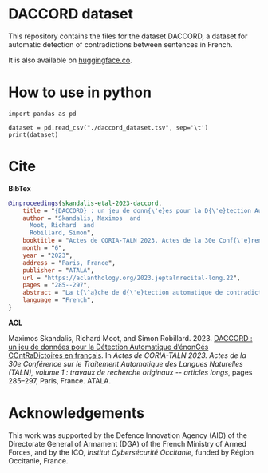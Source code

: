 # DACCORD dataset

This repository contains the files for the dataset DACCORD, a dataset for automatic detection of contradictions between sentences in French.

It is also available on [huggingface.co](https://huggingface.co/datasets/maximoss/daccord-contradictions).

# How to use in python

```
import pandas as pd

dataset = pd.read_csv("./daccord_dataset.tsv", sep='\t')
print(dataset)
```

# Cite

**BibTex**
````BibTeX
@inproceedings{skandalis-etal-2023-daccord,
    title = "{DACCORD} : un jeu de donn{\'e}es pour la D{\'e}tection Automatique d{'}{\'e}non{C}{\'e}s {CO}nt{R}a{D}ictoires en fran{\c{c}}ais",
    author = "Skandalis, Maximos  and
      Moot, Richard  and
      Robillard, Simon",
    booktitle = "Actes de CORIA-TALN 2023. Actes de la 30e Conf{\'e}rence sur le Traitement Automatique des Langues Naturelles (TALN), volume 1 : travaux de recherche originaux -- articles longs",
    month = "6",
    year = "2023",
    address = "Paris, France",
    publisher = "ATALA",
    url = "https://aclanthology.org/2023.jeptalnrecital-long.22",
    pages = "285--297",
    abstract = "La t{\^a}che de d{\'e}tection automatique de contradictions logiques entre {\'e}nonc{\'e}s en TALN est une t{\^a}che de classification binaire, o{\`u} chaque paire de phrases re{\c{c}}oit une {\'e}tiquette selon que les deux phrases se contredisent ou non. Elle peut {\^e}tre utilis{\'e}e afin de lutter contre la d{\'e}sinformation. Dans cet article, nous pr{\'e}sentons DACCORD, un jeu de donn{\'e}es d{\'e}di{\'e} {\`a} la t{\^a}che de d{\'e}tection automatique de contradictions entre phrases en fran{\c{c}}ais. Le jeu de donn{\'e}es {\'e}labor{\'e} est actuellement compos{\'e} de 1034 paires de phrases. Il couvre les th{\'e}matiques de l{'}invasion de la Russie en Ukraine en 2022, de la pand{\'e}mie de Covid-19 et de la crise climatique. Pour mettre en avant les possibilit{\'e}s de notre jeu de donn{\'e}es, nous {\'e}valuons les performances de certains mod{\`e}les de transformeurs sur lui. Nous constatons qu{'}il constitue pour eux un d{\'e}fi plus {\'e}lev{\'e} que les jeux de donn{\'e}es existants pour le fran{\c{c}}ais, qui sont d{\'e}j{\`a} peu nombreux. In NLP, the automatic detection of logical contradictions between statements is a binary classification task, in which a pair of sentences receives a label according to whether or not the two sentences contradict each other. This task has many potential applications, including combating disinformation. In this article, we present DACCORD, a new dataset dedicated to the task of automatically detecting contradictions between sentences in French. The dataset is currently composed of 1034 sentence pairs. It covers the themes of Russia{'}s invasion of Ukraine in 2022, the Covid-19 pandemic, and the climate crisis. To highlight the possibilities of our dataset, we evaluate the performance of some recent Transformer models on it. We conclude that our dataset is considerably more challenging than the few existing datasets for French.",
    language = "French",
}
````
**ACL**

Maximos Skandalis, Richard Moot, and Simon Robillard. 2023. [DACCORD : un jeu de données pour la Détection Automatique d’énonCés COntRaDictoires en français](https://aclanthology.org/2023.jeptalnrecital-long.22). In *Actes de CORIA-TALN 2023. Actes de la 30e Conférence sur le Traitement Automatique des Langues Naturelles (TALN), volume 1 : travaux de recherche originaux -- articles longs*, pages 285–297, Paris, France. ATALA.

# Acknowledgements

This work was supported by the Defence Innovation Agency (AID) of the Directorate General of Armament (DGA) of the French Ministry of Armed Forces, and by the ICO, _Institut Cybersécurité Occitanie_, funded by Région Occitanie, France.

